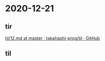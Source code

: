 # 2020-12-21

## tir
[til/12\.md at master · takahashi\-prog/til · GitHub](https://github.com/takahashi-prog/til/blob/master/tir/2020/12.md#21)

## til
